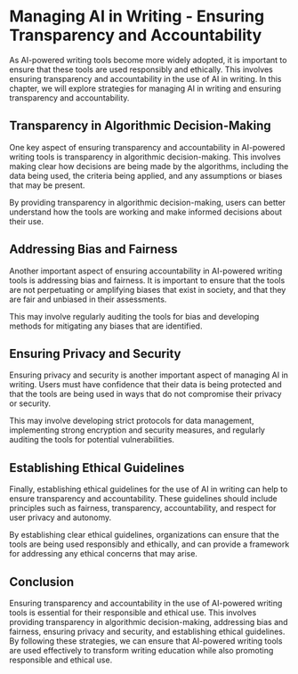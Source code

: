 Managing AI in Writing - Ensuring Transparency and Accountability
============================================================================

As AI-powered writing tools become more widely adopted, it is important to ensure that these tools are used responsibly and ethically. This involves ensuring transparency and accountability in the use of AI in writing. In this chapter, we will explore strategies for managing AI in writing and ensuring transparency and accountability.

Transparency in Algorithmic Decision-Making
-------------------------------------------

One key aspect of ensuring transparency and accountability in AI-powered writing tools is transparency in algorithmic decision-making. This involves making clear how decisions are being made by the algorithms, including the data being used, the criteria being applied, and any assumptions or biases that may be present.

By providing transparency in algorithmic decision-making, users can better understand how the tools are working and make informed decisions about their use.

Addressing Bias and Fairness
----------------------------

Another important aspect of ensuring accountability in AI-powered writing tools is addressing bias and fairness. It is important to ensure that the tools are not perpetuating or amplifying biases that exist in society, and that they are fair and unbiased in their assessments.

This may involve regularly auditing the tools for bias and developing methods for mitigating any biases that are identified.

Ensuring Privacy and Security
-----------------------------

Ensuring privacy and security is another important aspect of managing AI in writing. Users must have confidence that their data is being protected and that the tools are being used in ways that do not compromise their privacy or security.

This may involve developing strict protocols for data management, implementing strong encryption and security measures, and regularly auditing the tools for potential vulnerabilities.

Establishing Ethical Guidelines
-------------------------------

Finally, establishing ethical guidelines for the use of AI in writing can help to ensure transparency and accountability. These guidelines should include principles such as fairness, transparency, accountability, and respect for user privacy and autonomy.

By establishing clear ethical guidelines, organizations can ensure that the tools are being used responsibly and ethically, and can provide a framework for addressing any ethical concerns that may arise.

Conclusion
----------

Ensuring transparency and accountability in the use of AI-powered writing tools is essential for their responsible and ethical use. This involves providing transparency in algorithmic decision-making, addressing bias and fairness, ensuring privacy and security, and establishing ethical guidelines. By following these strategies, we can ensure that AI-powered writing tools are used effectively to transform writing education while also promoting responsible and ethical use.
